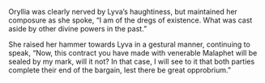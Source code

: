Oryllia was clearly nerved by Lyva’s haughtiness, but maintained her composure as she spoke, “I am of the dregs of existence. What was cast aside by other divine powers in the past.”

She raised her hammer towards Lyva in a gestural manner, continuing to speak, “Now, this contract you have made with venerable Malaphet will be sealed by my mark, will it not? In that case, I will see to it that both parties complete their end of the bargain, lest there be great opprobrium.”